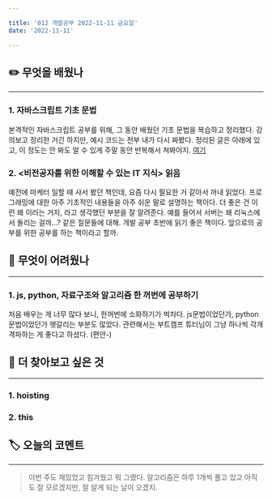 ```yaml
---

title: '012 개발공부 2022-11-11 금요일'
date: '2022-11-11'

---
```


## ✏️ 무엇을 배웠나

---

### 1. 자바스크립트 기초 문법

본격적인 자바스크립트 공부를 위해, 그 동안 배웠던 기초 문법을 복습하고 정리했다. 강의보고 정리한 거긴 하지만, 예시 코드는 전부 내가 다시 짜봤다.
정리된 글은 아래에 있고, 이 정도는 안 봐도 알 수 있게 주말 동안 반복해서 쳐봐야지.
[여기](https://velog.io/@mkdavdi123/Javascript-%EA%B3%B5%EB%B6%80%EB%A5%BC-%EC%9C%84%ED%95%9C-%EA%B8%B0%EC%B4%88-%EB%AC%B8%EB%B2%95)

### 2. <비전공자를 위한 이해할 수 있는 IT 지식> 읽음

예전에 마케터 일할 때 사서 봤던 책인데, 요즘 다시 필요한 거 같아서 꺼내 읽었다. 프로그래밍에 대한 아주 기초적인 내용들을 아주 쉬운 말로 설명하는 책이다. 더 좋은 건 이런 왜 이러는 거지, 라고 생각했던 부분을 잘 알려준다. 예를 들어서 서버는 왜 리눅스에서 돌리는 걸까...? 같은 질문들에 대해. 개발 공부 초반에 읽기 좋은 책이다. 앞으로의 공부를 위한 공부를 하는 책이라고 할까.

## 🥵 무엇이 어려웠나

---

### 1. js, python, 자료구조와 알고리즘 한 꺼번에 공부하기

처음 배우는 게 너무 많다 보니, 한꺼번에 소화하기가 벅차다. js문법이었던가, python문법이었던가 헷갈리는 부분도 많았다. 관련해서는 부트캠프 튜터님이 그냥 하나씩 각개격파하는 게 좋다고 하셨다. (편안-)

## 🔎 더 찾아보고 싶은 것

---

### 1. hoisting

### 2. this

## 🏷️ 오늘의 코멘트

---

> 이번 주도 재밌었고 힘겨웠고 뭐 그랬다. 알고리즘은 하루 1개씩 풀고 있고 아직도 잘 모르겠지만, 잘 알게 되는 날이 오겠지.
